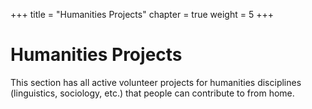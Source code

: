 +++
title = "Humanities Projects"
chapter = true
weight = 5
+++

# Humanities Projects

This section has all active volunteer projects for humanities disciplines (linguistics, sociology, etc.) that people can contribute to from home.
